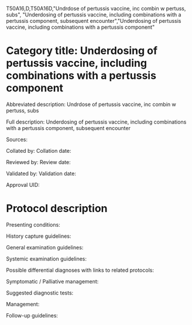 T50A16,D,T50A16D,"Undrdose of pertussis vaccine, inc combin w pertuss, subs", "Underdosing of pertussis vaccine, including combinations with a pertussis component, subsequent encounter","Underdosing of pertussis vaccine, including combinations with a pertussis component"
# Category title: Underdosing of pertussis vaccine, including combinations with a pertussis component

Abbreviated description: Undrdose of pertussis vaccine, inc combin w pertuss, subs

Full description: Underdosing of pertussis vaccine, including combinations with a pertussis component, subsequent encounter

Sources:

Collated by:
Collation date:

Reviewed by:
Review date:

Validated by:
Validation date:

Approval UID:

# Protocol description

Presenting conditions:

History capture guidelines:

General examination guidelines:

Systemic examination guidelines:

Possible differential diagnoses with links to related protocols:

Symptomatic / Palliative management:

Suggested diagnostic tests:

Management:

Follow-up guidelines:

